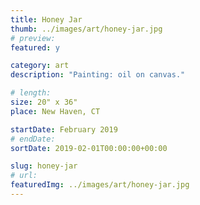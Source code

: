```yaml
---
title: Honey Jar
thumb: ../images/art/honey-jar.jpg
# preview:
featured: y

category: art
description: "Painting: oil on canvas."

# length:
size: 20" x 36"
place: New Haven, CT

startDate: February 2019
# endDate:
sortDate: 2019-02-01T00:00:00+00:00

slug: honey-jar
# url:
featuredImg: ../images/art/honey-jar.jpg
---
```

